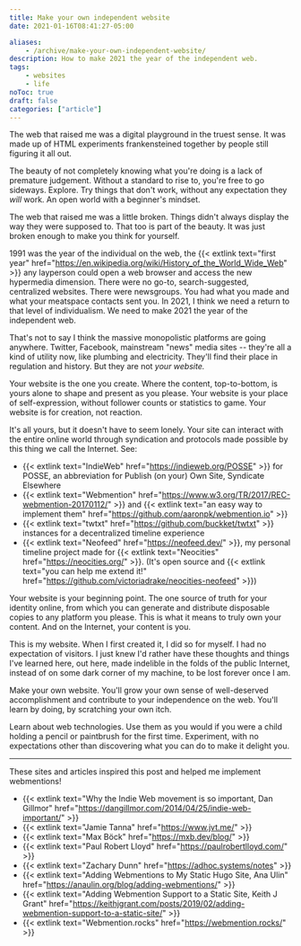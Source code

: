 ```yaml
---
title: Make your own independent website
date: 2021-01-16T08:41:27-05:00

aliases:
    - /archive/make-your-own-independent-website/
description: How to make 2021 the year of the independent web.
tags:
    - websites
    - life
noToc: true
draft: false
categories: ["article"]
---
```


The web that raised me was a digital playground in the truest sense. It was made up of HTML experiments frankensteined together by people still figuring it all out.

The beauty of not completely knowing what you're doing is a lack of premature judgement. Without a standard to rise to, you're free to go sideways. Explore. Try things that don't work, without any expectation they _will_ work. An open world with a beginner's mindset.

The web that raised me was a little broken. Things didn't always display the way they were supposed to. That too is part of the beauty. It was just broken enough to make you think for yourself.

1991 was the year of the individual on the web, the {{< extlink text="first year" href="https://en.wikipedia.org/wiki/History_of_the_World_Wide_Web" >}} any layperson could open a web browser and access the new hypermedia dimension. There were no go-to, search-suggested, centralized websites. There were newsgroups. You had what you made and what your meatspace contacts sent you. In 2021, I think we need a return to that level of individualism. We need to make 2021 the year of the independent web.

That's not to say I think the massive monopolistic platforms are going anywhere. Twitter, Facebook, mainstream "news" media sites -- they're all a kind of utility now, like plumbing and electricity. They'll find their place in regulation and history. But they are not _your website._

Your website is the one you create. Where the content, top-to-bottom, is yours alone to shape and present as you please. Your website is your place of self-expression, without follower counts or statistics to game. Your website is for creation, not reaction.

It's all yours, but it doesn't have to seem lonely. Your site can interact with the entire online world through syndication and protocols made possible by this thing we call the Internet. See:

- {{< extlink text="IndieWeb" href="https://indieweb.org/POSSE" >}} for POSSE, an abbreviation for Publish (on your) Own Site, Syndicate Elsewhere
- {{< extlink text="Webmention" href="https://www.w3.org/TR/2017/REC-webmention-20170112/" >}} and {{< extlink text="an easy way to implement them" href="https://github.com/aaronpk/webmention.io" >}}
- {{< extlink text="twtxt" href="https://github.com/buckket/twtxt" >}} instances for a decentralized timeline experience
- {{< extlink text="Neofeed" href="https://neofeed.dev/" >}}, my personal timeline project made for {{< extlink text="Neocities" href="https://neocities.org/" >}}. (It's open source and {{< extlink text="you can help me extend it!" href="https://github.com/victoriadrake/neocities-neofeed" >}})

Your website is your beginning point. The one source of truth for your identity online, from which you can generate and distribute disposable copies to any platform you please. This is what it means to truly own your content. And on the Internet, your content is you.

This is my website. When I first created it, I did so for myself. I had no expectation of visitors. I just knew I'd rather have these thoughts and things I've learned here, out here, made indelible in the folds of the public Internet, instead of on some dark corner of my machine, to be lost forever once I am.

Make your own website. You'll grow your own sense of well-deserved accomplishment and contribute to your independence on the web. You'll learn by doing, by scratching your own itch.

Learn about web technologies. Use them as you would if you were a child holding a pencil or paintbrush for the first time. Experiment, with no expectations other than discovering what you can do to make it delight you.

---

These sites and articles inspired this post and helped me implement webmentions!

- {{< extlink text="Why the Indie Web movement is so important, Dan Gillmor" href="https://dangillmor.com/2014/04/25/indie-web-important/" >}}
- {{< extlink text="Jamie Tanna" href="https://www.jvt.me/" >}}
- {{< extlink text="Max Böck" href="https://mxb.dev/blog/" >}}
- {{< extlink text="Paul Robert Lloyd" href="https://paulrobertlloyd.com/" >}}
- {{< extlink text="Zachary Dunn" href="https://adhoc.systems/notes" >}}
- {{< extlink text="Adding Webmentions to My Static Hugo Site, Ana Ulin" href="https://anaulin.org/blog/adding-webmentions/" >}}
- {{< extlink text="Adding Webmention Support to a Static Site, Keith J Grant" href="https://keithjgrant.com/posts/2019/02/adding-webmention-support-to-a-static-site/" >}}
- {{< extlink text="Webmention.rocks" href="https://webmention.rocks/" >}}
